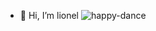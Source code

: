 

 - 👋 Hi, I’m lionel         ![happy-dance](https://github.com/Lionelapex/Lionelapex/assets/126233514/b9f7a3c7-9af8-468b-9439-63a67683af95)

<!---
Lionelapex/Lionelapex is a ✨ special ✨ repository because its `README.md` (this file) appears on your GitHub profile.
You can click the Preview link to take a look at your changes.
--->


